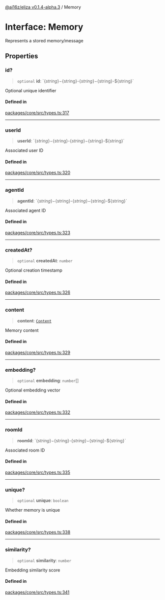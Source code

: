 [@ai16z/eliza v0.1.4-alpha.3](../index.md) / Memory

# Interface: Memory

Represents a stored memory/message

## Properties

### id?

> `optional` **id**: \`$\{string\}-$\{string\}-$\{string\}-$\{string\}-$\{string\}\`

Optional unique identifier

#### Defined in

[packages/core/src/types.ts:317](https://github.com/ai16z/eliza/blob/main/packages/core/src/types.ts#L317)

***

### userId

> **userId**: \`$\{string\}-$\{string\}-$\{string\}-$\{string\}-$\{string\}\`

Associated user ID

#### Defined in

[packages/core/src/types.ts:320](https://github.com/ai16z/eliza/blob/main/packages/core/src/types.ts#L320)

***

### agentId

> **agentId**: \`$\{string\}-$\{string\}-$\{string\}-$\{string\}-$\{string\}\`

Associated agent ID

#### Defined in

[packages/core/src/types.ts:323](https://github.com/ai16z/eliza/blob/main/packages/core/src/types.ts#L323)

***

### createdAt?

> `optional` **createdAt**: `number`

Optional creation timestamp

#### Defined in

[packages/core/src/types.ts:326](https://github.com/ai16z/eliza/blob/main/packages/core/src/types.ts#L326)

***

### content

> **content**: [`Content`](Content.md)

Memory content

#### Defined in

[packages/core/src/types.ts:329](https://github.com/ai16z/eliza/blob/main/packages/core/src/types.ts#L329)

***

### embedding?

> `optional` **embedding**: `number`[]

Optional embedding vector

#### Defined in

[packages/core/src/types.ts:332](https://github.com/ai16z/eliza/blob/main/packages/core/src/types.ts#L332)

***

### roomId

> **roomId**: \`$\{string\}-$\{string\}-$\{string\}-$\{string\}-$\{string\}\`

Associated room ID

#### Defined in

[packages/core/src/types.ts:335](https://github.com/ai16z/eliza/blob/main/packages/core/src/types.ts#L335)

***

### unique?

> `optional` **unique**: `boolean`

Whether memory is unique

#### Defined in

[packages/core/src/types.ts:338](https://github.com/ai16z/eliza/blob/main/packages/core/src/types.ts#L338)

***

### similarity?

> `optional` **similarity**: `number`

Embedding similarity score

#### Defined in

[packages/core/src/types.ts:341](https://github.com/ai16z/eliza/blob/main/packages/core/src/types.ts#L341)
